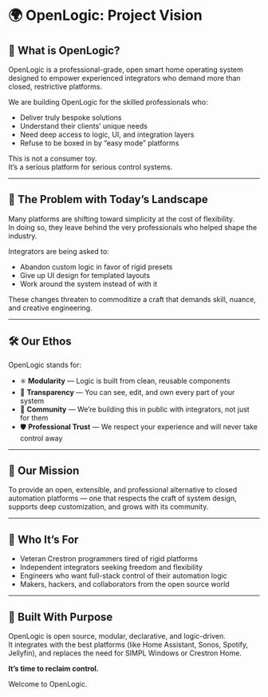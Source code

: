 # 🌍 OpenLogic: Project Vision

## 🧱 What is OpenLogic?

OpenLogic is a professional-grade, open smart home operating system designed to empower experienced integrators who demand more than closed, restrictive platforms.

We are building OpenLogic for the skilled professionals who:
- Deliver truly bespoke solutions
- Understand their clients’ unique needs
- Need deep access to logic, UI, and integration layers
- Refuse to be boxed in by “easy mode” platforms

This is not a consumer toy.  
It’s a serious platform for serious control systems.

---

## 🚫 The Problem with Today’s Landscape

Many platforms are shifting toward simplicity at the cost of flexibility.  
In doing so, they leave behind the very professionals who helped shape the industry.

Integrators are being asked to:
- Abandon custom logic in favor of rigid presets
- Give up UI design for templated layouts
- Work around the system instead of with it

These changes threaten to commoditize a craft that demands skill, nuance, and creative engineering.

---

## 🛠️ Our Ethos

OpenLogic stands for:

- ✳️ **Modularity** — Logic is built from clean, reusable components  
- 🧠 **Transparency** — You can see, edit, and own every part of your system  
- 💬 **Community** — We’re building this in public with integrators, not just for them  
- 🛡️ **Professional Trust** — We respect your experience and will never take control away

---

## 🎯 Our Mission

To provide an open, extensible, and professional alternative to closed automation platforms — one that respects the craft of system design, supports deep customization, and grows with its community.

---

## 🤝 Who It’s For

- Veteran Crestron programmers tired of rigid platforms
- Independent integrators seeking freedom and flexibility
- Engineers who want full-stack control of their automation logic
- Makers, hackers, and collaborators from the open source world

---

## 🚀 Built With Purpose

OpenLogic is open source, modular, declarative, and logic-driven.  
It integrates with the best platforms (like Home Assistant, Sonos, Spotify, Jellyfin), and replaces the need for SIMPL Windows or Crestron Home.

**It’s time to reclaim control.**

Welcome to OpenLogic.
